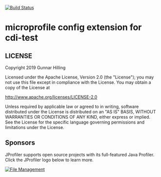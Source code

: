 
[![Build Status](https://travis-ci.org/guhilling/cdi-test-microprofile.svg?branch=master)](https://travis-ci.org/guhilling/cdi-test-microprofile)

# microprofile config extension for cdi-test

## LICENSE

 Copyright 2019 Gunnar Hilling

   Licensed under the Apache License, Version 2.0 (the "License");
   you may not use this file except in compliance with the License.
   You may obtain a copy of the License at

   http://www.apache.org/licenses/LICENSE-2.0

   Unless required by applicable law or agreed to in writing, software
   distributed under the License is distributed on an "AS IS" BASIS,
   WITHOUT WARRANTIES OR CONDITIONS OF ANY KIND, either express or implied.
   See the License for the specific language governing permissions and
   limitations under the License.

## Sponsors

JProfiler supports open source projects with its full-featured Java Profiler. Click the JProfiler logo below to learn more.

<a href="https://www.ej-technologies.com/products/jprofiler/overview.html" target="_blank" title="File Management">
  <img src="https://www.ej-technologies.com/images/product_banners/jprofiler_large.png" alt="File Management">
</a>

